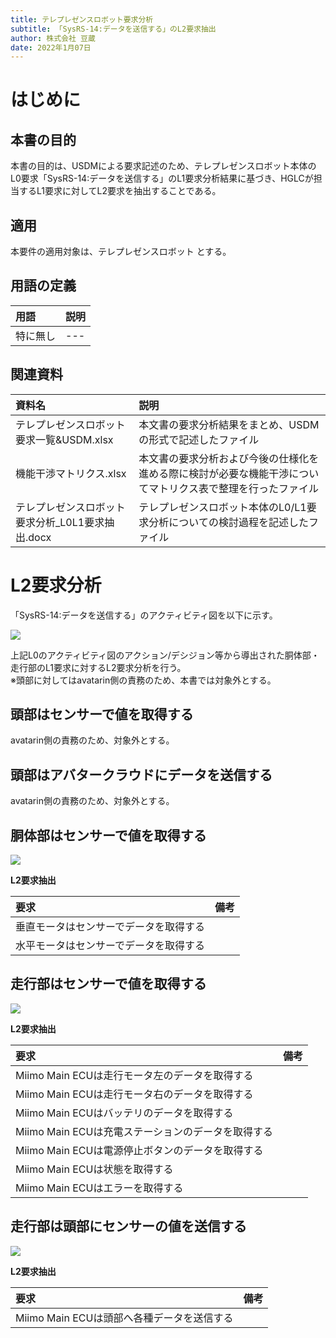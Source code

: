 ```yaml
---
title: テレプレゼンスロボット要求分析
subtitle: 「SysRS-14:データを送信する」のL2要求抽出
author: 株式会社 豆蔵
date: 2022年1月07日
---
```

<!-- ↑表紙ページのための情報 -->

<div style="page-break-before:always"></div>

# はじめに

## 本書の目的

本書の目的は、USDMによる要求記述のため、テレプレゼンスロボット本体のL0要求「SysRS-14:データを送信する」のL1要求分析結果に基づき、HGLCが担当するL1要求に対してL2要求を抽出することである。

## 適用

本要件の適用対象は、テレプレゼンスロボット とする。

## 用語の定義

|用語|説明|
|:---|:---|
|特に無し|---|

## 関連資料

|資料名|説明|
|:---|:---|
|テレプレゼンスロボット要求一覧&USDM.xlsx|本文書の要求分析結果をまとめ、USDMの形式で記述したファイル|
|機能干渉マトリクス.xlsx|本文書の要求分析および今後の仕様化を進める際に検討が必要な機能干渉についてマトリクス表で整理を行ったファイル|
|テレプレゼンスロボット要求分析_L0L1要求抽出.docx|テレプレゼンスロボット本体のL0/L1要求分析についての検討過程を記述したファイル|


<div style="page-break-before:always"></div>

# L2要求分析

「SysRS-14:データを送信する」のアクティビティ図を以下に示す。



![](.images/activity/send_data.png)

上記L0のアクティビティ図のアクション/デシジョン等から導出された胴体部・走行部のL1要求に対するL2要求分析を行う。  
※頭部に対してはavatarin側の責務のため、本書では対象外とする。

<div style="page-break-before:always"></div>

## 頭部はセンサーで値を取得する

avatarin側の責務のため、対象外とする。

<div style="page-break-before:always"></div>

## 頭部はアバタークラウドにデータを送信する

avatarin側の責務のため、対象外とする。

<div style="page-break-before:always"></div>

## 胴体部はセンサーで値を取得する

![](.images/activity/send_data/body-act01.png)

**L2要求抽出**

|要求|備考|
|:---|:---|
|垂直モータはセンサーでデータを取得する||
|水平モータはセンサーでデータを取得する||


<div style="page-break-before:always"></div>

## 走行部はセンサーで値を取得する

![](.images/activity/send_data/act01.png)

**L2要求抽出**

|要求|備考|
|:---|:---|
|Miimo Main ECUは走行モータ左のデータを取得する||
|Miimo Main ECUは走行モータ右のデータを取得する||
|Miimo Main ECUはバッテリのデータを取得する||
|Miimo Main ECUは充電ステーションのデータを取得する||
|Miimo Main ECUは電源停止ボタンのデータを取得する||
|Miimo Main ECUは状態を取得する||
|Miimo Main ECUはエラーを取得する||

<div style="page-break-before:always"></div>

## 走行部は頭部にセンサーの値を送信する

![](.images/activity/send_data/act02.png)

**L2要求抽出**

|要求|備考|
|:---|:---|
|Miimo Main ECUは頭部へ各種データを送信する||


